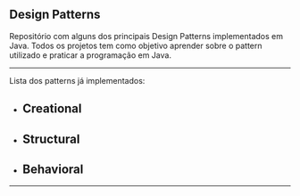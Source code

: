 ## Design Patterns

Repositório com alguns dos principais Design Patterns implementados em Java. 
Todos os projetos tem como objetivo aprender sobre o pattern utilizado e praticar a programação em Java.

---

Lista dos patterns já implementados: 

- **Creational** 
    - 

- **Structural** 
    -

- **Behavioral** 
    - 
---
